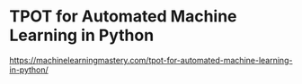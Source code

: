 # TPOT for Automated Machine Learning in Python

https://machinelearningmastery.com/tpot-for-automated-machine-learning-in-python/

